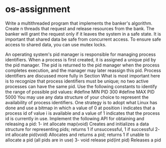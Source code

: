 # os-assignment
Write a multithreaded program that implements the banker's algorithm. Create n threads that request and release resources from the bank. The banker will grant the request only if it leaves the system in a safe state. It is important that shared data be safe from concurrent access. To ensure safe access to shared data, you can use mutex locks.

An operating system's pid manager is responsible for managing process identifiers. When a process is first created, it is assigned a unique pid by the pid manager. The pid is returned to the pid manager when the process completes execution, and the manager may later reassign this pid. Process identifiers are discussed more fully in Section  What is most important here is to recognize that process identifiers must be unique; no two active processes can have the same pid. Use the following constants to identify the range of possible pid values: #define MIN PID 300 #define MAX PID 5000 You may use any data structure of your choice to represent the availability of process identifiers. One strategy is to adopt what Linux has done and use a bitmap in which a value of 0 at position i indicates that a process id of value i is available and a value of 1 indicates that the process id is currently in use. Implement the following API for obtaining and releasing a pid: 1- int allocate map(void) Creates and initializes a data structure for representing pids; returns 1 if unsuccessful, 1 if successful 2- int allocate pid(void) Allocates and returns a pid; returns 1 if unable to allocate a pid (all pids are in use) 3- void release pid(int pid) Releases a pid

